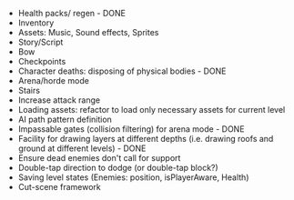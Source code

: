 - Health packs/ regen - DONE
- Inventory
- Assets: Music, Sound effects, Sprites
- Story/Script
- Bow
- Checkpoints
- Character deaths: disposing of physical bodies - DONE
- Arena/horde mode
- Stairs
- Increase attack range
- Loading assets: refactor to load only necessary assets for current level
- AI path pattern definition
- Impassable gates (collision filtering) for arena mode - DONE
- Facility for drawing layers at different depths
	(i.e. drawing roofs and ground at different levels) - DONE
- Ensure dead enemies don't call for support
- Double-tap direction to dodge (or double-tap block?)
- Saving level states (Enemies: position, isPlayerAware, Health)
- Cut-scene framework